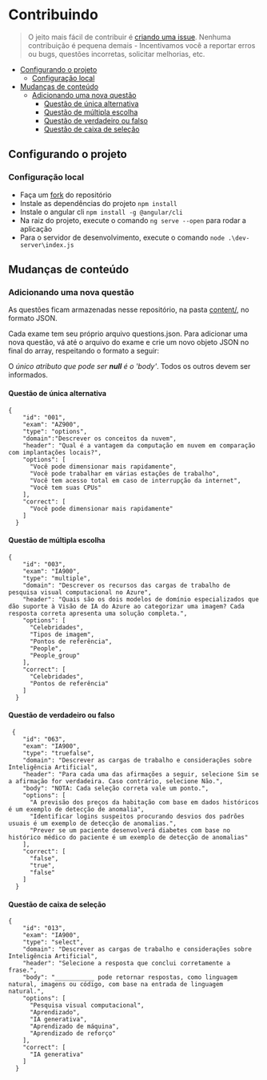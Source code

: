 # Contribuindo
> O jeito mais fácil de contribuir é [criando uma issue](https://github.com/Salgado2004/CertCloud-Exams/issues/new/choose). Nenhuma contribuição é pequena demais - Incentivamos você a reportar erros ou bugs, questões incorretas, solicitar melhorias, etc.

- [Configurando o projeto](#configurando-o-projeto)
  - [Configuração local](#configuração-local)
- [Mudanças de conteúdo](#mudanças-de-conteúdo)
  - [Adicionando uma nova questão](#adicionando-uma-nova-questão)
    - [Questão de única alternativa](#questão-de-única-alternativa)
    - [Questão de múltipla escolha](#questão-de-múltipla-escolha)
    - [Questão de verdadeiro ou falso](#questão-de-verdadeiro-ou-falso)
    - [Questão de caixa de seleção](#questão-de-caixa-de-seleção)

## Configurando o projeto

### Configuração local

- Faça um [fork](https://github.com/Salgado2004/CertCloud-Exams/fork) do repositório
- Instale as dependências do projeto `npm install`
- Instale o angular cli `npm install -g @angular/cli`
- Na raiz do projeto, execute o comando `ng serve --open` para rodar a aplicação
- Para o servidor de desenvolvimento, execute o comando `node .\dev-server\index.js`

## Mudanças de conteúdo

### Adicionando uma nova questão

As questões ficam armazenadas nesse repositório, na pasta [content/](https://github.com/Salgado2004/CertCloud-Exams/tree/master/content), no formato JSON.

Cada exame tem seu próprio arquivo questions.json. Para adicionar uma nova questão, vá até o arquivo do exame e crie um novo objeto JSON no final do array, respeitando o formato a seguir:

O _único atributo que pode ser **null** é o 'body'_. Todos os outros devem ser informados.

#### Questão de única alternativa
```
{
    "id": "001",
    "exam": "AZ900",
    "type": "options",
    "domain":"Descrever os conceitos da nuvem",
    "header": "Qual é a vantagem da computação em nuvem em comparação com implantações locais?",
    "options": [
      "Você pode dimensionar mais rapidamente",
      "Você pode trabalhar em várias estações de trabalho",
      "Você tem acesso total em caso de interrupção da internet",
      "Você tem suas CPUs"
    ],
    "correct": [
      "Você pode dimensionar mais rapidamente"
    ]
  }
```

#### Questão de múltipla escolha
```
{
    "id": "003",
    "exam": "IA900",
    "type": "multiple",
    "domain": "Descrever os recursos das cargas de trabalho de pesquisa visual computacional no Azure",
    "header": "Quais são os dois modelos de domínio especializados que dão suporte à Visão de IA do Azure ao categorizar uma imagem? Cada resposta correta apresenta uma solução completa.",
    "options": [
      "Celebridades",
      "Tipos de imagem",
      "Pontos de referência",
      "People",
      "People_group"
    ],
    "correct": [
      "Celebridades",
      "Pontos de referência"
    ]
  }
```

#### Questão de verdadeiro ou falso
```
 {
    "id": "063",
    "exam": "IA900",
    "type": "truefalse",
    "domain": "Descrever as cargas de trabalho e considerações sobre Inteligência Artificial",
    "header": "Para cada uma das afirmações a seguir, selecione Sim se a afirmação for verdadeira. Caso contrário, selecione Não.",
    "body": "NOTA: Cada seleção correta vale um ponto.",
    "options": [
      "A previsão dos preços da habitação com base em dados históricos é um exemplo de detecção de anomalia",
      "Identificar logins suspeitos procurando desvios dos padrões usuais é um exemplo de detecção de anomalias.",
      "Prever se um paciente desenvolverá diabetes com base no histórico médico do paciente é um exemplo de detecção de anomalias"
    ],
    "correct": [
      "false",
      "true",
      "false"
    ]
  }
```

#### Questão de caixa de seleção
```
{
    "id": "013",
    "exam": "IA900",
    "type": "select",
    "domain": "Descrever as cargas de trabalho e considerações sobre Inteligência Artificial",
    "header": "Selecione a resposta que conclui corretamente a frase.",
    "body": "___________ pode retornar respostas, como linguagem natural, imagens ou código, com base na entrada de linguagem natural.",
    "options": [
      "Pesquisa visual computacional",
      "Aprendizado",
      "IA generativa",
      "Aprendizado de máquina",
      "Aprendizado de reforço"
    ],
    "correct": [
      "IA generativa"
    ]
  }
```
